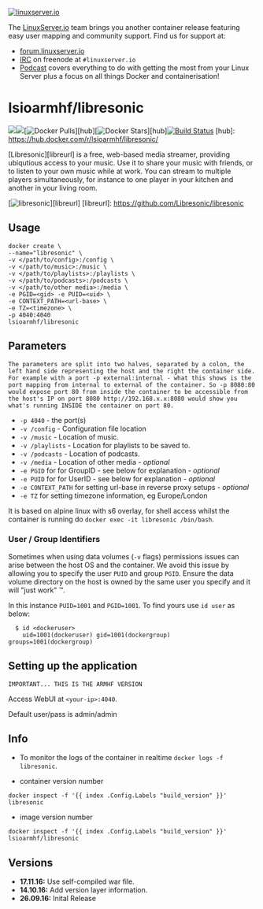 [linuxserverurl]: https://linuxserver.io
[forumurl]: https://forum.linuxserver.io
[ircurl]: https://www.linuxserver.io/irc/
[podcasturl]: https://www.linuxserver.io/podcast/

[![linuxserver.io](https://raw.githubusercontent.com/linuxserver/docker-templates/master/linuxserver.io/img/linuxserver_medium.png)][linuxserverurl]

The [LinuxServer.io][linuxserverurl] team brings you another container release featuring easy user mapping and community support. Find us for support at:
* [forum.linuxserver.io][forumurl]
* [IRC][ircurl] on freenode at `#linuxserver.io`
* [Podcast][podcasturl] covers everything to do with getting the most from your Linux Server plus a focus on all things Docker and containerisation!

# lsioarmhf/libresonic
[![](https://images.microbadger.com/badges/version/lsioarmhf/libresonic.svg)](https://microbadger.com/images/lsioarmhf/libresonic "Get your own version badge on microbadger.com")[![](https://images.microbadger.com/badges/image/lsioarmhf/libresonic.svg)](https://microbadger.com/images/lsioarmhf/libresonic "Get your own image badge on microbadger.com")[![Docker Pulls](https://img.shields.io/docker/pulls/lsioarmhf/libresonic.svg)][hub][![Docker Stars](https://img.shields.io/docker/stars/lsioarmhf/libresonic.svg)][hub][![Build Status](http://jenkins.linuxserver.io:8080/buildStatus/icon?job=Dockers/LinuxServer.io-armhf/lsioarmhf-libresonic)](http://jenkins.linuxserver.io:8080/job/Dockers/job/LinuxServer.io-armhf/job/lsioarmhf-libresonic/)
[hub]: https://hub.docker.com/r/lsioarmhf/libresonic/


[Libresonic][libreurl] is a free, web-based media streamer, providing ubiqutious access to your music. Use it to share your music with friends, or to listen to your own music while at work. You can stream to multiple players simultaneously, for instance to one player in your kitchen and another in your living room.

[![libresonic](https://raw.githubusercontent.com/linuxserver/docker-templates/master/linuxserver.io/img/libresonic.png)][libreurl]
[libreurl]: https://github.com/Libresonic/libresonic

## Usage

```
docker create \
--name="libresonic" \
-v </path/to/config>:/config \
-v </path/to/music>:/music \
-v </path/to/playlists>:/playlists \
-v </path/to/podcasts>:/podcasts \
-v </path/to/other media>:/media \
-e PGID=<gid> -e PUID=<uid> \
-e CONTEXT_PATH=<url-base> \
-e TZ=<timezone> \
-p 4040:4040
lsioarmhf/libresonic
```

## Parameters

`The parameters are split into two halves, separated by a colon, the left hand side representing the host and the right the container side. 
For example with a port -p external:internal - what this shows is the port mapping from internal to external of the container.
So -p 8080:80 would expose port 80 from inside the container to be accessible from the host's IP on port 8080
http://192.168.x.x:8080 would show you what's running INSIDE the container on port 80.`


* `-p 4040` - the port(s)
* `-v /config` - Configuration file location
* `-v /music` - Location of music.
* `-v /playlists` - Location for playlists to be saved to.
* `-v /podcasts` - Location of podcasts.
* `-v /media` - Location of other media - *optional*
* `-e PGID` for for GroupID - see below for explanation - *optional*
* `-e PUID` for for UserID - see below for explanation - *optional*
* `-e CONTEXT_PATH` for setting url-base in reverse proxy setups - *optional*
* `-e TZ` for setting timezone information, eg Europe/London

It is based on alpine linux with s6 overlay, for shell access whilst the container is running do `docker exec -it libresonic /bin/bash`.

### User / Group Identifiers

Sometimes when using data volumes (`-v` flags) permissions issues can arise between the host OS and the container. We avoid this issue by allowing you to specify the user `PUID` and group `PGID`. Ensure the data volume directory on the host is owned by the same user you specify and it will "just work" ™.

In this instance `PUID=1001` and `PGID=1001`. To find yours use `id user` as below:

```
  $ id <dockeruser>
    uid=1001(dockeruser) gid=1001(dockergroup) groups=1001(dockergroup)
```

## Setting up the application
`IMPORTANT... THIS IS THE ARMHF VERSION`

Access WebUI at `<your-ip>:4040`.

Default user/pass is admin/admin

## Info

* To monitor the logs of the container in realtime `docker logs -f libresonic`.

* container version number 

`docker inspect -f '{{ index .Config.Labels "build_version" }}' libresonic`

* image version number

`docker inspect -f '{{ index .Config.Labels "build_version" }}' lsioarmhf/libresonic`

## Versions

+ **17.11.16:** Use self-compiled war file.
+ **14.10.16:** Add version layer information.
+ **26.09.16:** Inital Release
